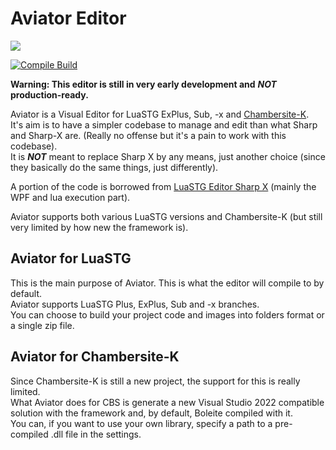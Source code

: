 # Aviator Editor

![](https://cdn.discordapp.com/emojis/1212119918133379182.webp)

[![Compile Build](https://github.com/AtaeKurri/Aviator/actions/workflows/dotnet-desktop.yml/badge.svg?event=push)](https://github.com/AtaeKurri/Aviator/actions/workflows/dotnet-desktop.yml)

**Warning: This editor is still in very early development and** ***NOT*** **production-ready.**

Aviator is a Visual Editor for LuaSTG ExPlus, Sub, -x and [Chambersite-K](https://github.com/AtaeKurri/Chambersite-K).<br>
It's aim is to have a simpler codebase to manage and edit than what Sharp and Sharp-X are. (Really no offense but it's a pain to work with this codebase).<br>
It is ***NOT*** meant to replace Sharp X by any means, just another choice (since they basically do the same things, just differently).

A portion of the code is borrowed from [LuaSTG Editor Sharp X](https://github.com/RyannThi/LuaSTG-Editor-Sharp-X/) (mainly the WPF and lua execution part).

Aviator supports both various LuaSTG versions and Chambersite-K (but still very limited by how new the framework is).

## Aviator for LuaSTG

This is the main purpose of Aviator. This is what the editor will compile to by default.<br>
Aviator supports LuaSTG Plus, ExPlus, Sub and -x branches.<br>
You can choose to build your project code and images into folders format or a single zip file.

## Aviator for Chambersite-K

Since Chambersite-K is still a new project, the support for this is really limited.<br>
What Aviator does for CBS is generate a new Visual Studio 2022 compatible solution with the framework and, by default, Boleite compiled with it.<br>
You can, if you want to use your own library, specify a path to a pre-compiled .dll file in the settings.